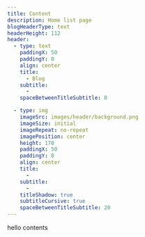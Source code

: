 ```yaml
---
title: Content
description: Home list page
blogHeaderType: text
headerHeight: 112
header:
  - type: text
    paddingX: 50
    paddingY: 0
    align: center
    title:
      - Blog
    subtitle:
      -
    spaceBetweenTitleSubtitle: 0

  - type: img
    imageSrc: images/header/background.png
    imageSize: initial
    imageRepeat: no-repeat
    imagePosition: center
    height: 170
    paddingX: 50
    paddingY: 0
    align: center
    title:
      -
    subtitle:
      -
    titleShadow: true
    subtitleCursive: true
    spaceBetweenTitleSubtitle: 20
---
```


hello contents
